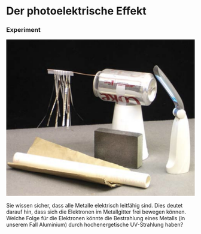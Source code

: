 # Der photoelektrische Effekt

### Experiment

![](<../.gitbook/assets/image (3) (1) (1) (1) (1) (1).png>)



Sie wissen sicher, dass alle Metalle elektrisch leitfähig sind. Dies deutet darauf hin, dass sich die Elektronen im Metallgitter frei bewegen können. Welche Folge für die Elektronen könnte die Bestrahlung eines Metalls (in unserem Fall Aluminium) durch hochenergetische UV-Strahlung haben?

